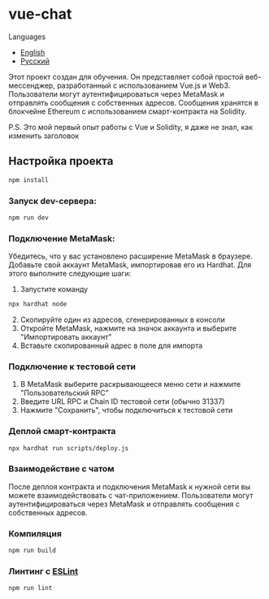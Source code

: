 # vue-chat

Languages

- [English](README.md)
- [Русский](README.ru.md)

Этот проект создан для обучения. Он представляет собой простой веб-мессенджер, разработанный с использованием Vue.js и Web3. Пользователи могут аутентифицироваться через MetaMask и отправлять сообщения с собственных адресов. Сообщения хранятся в блокчейне Ethereum с использованием смарт-контракта на Solidity.

P.S. Это мой первый опыт работы с Vue и Solidity, я даже не знал, как изменить заголовок




## Настройка проекта

```sh
npm install
```

### Запуск dev-сервера:

```sh
npm run dev
```

### Подключение MetaMask:
Убедитесь, что у вас установлено расширение MetaMask в браузере. Добавьте свой аккаунт MetaMask, импортировав его из Hardhat. Для этого выполните следующие шаги:

1) Запустите команду 
```sh
npx hardhat node
```

2) Скопируйте один из адресов, сгенерированных в консоли
3) Откройте MetaMask, нажмите на значок аккаунта и выберите "Импортировать аккаунт"
4) Вставьте скопированный адрес в поле для импорта

### Подключение к тестовой сети
1) В MetaMask выберите раскрывающееся меню сети и нажмите "Пользовательский RPC"
2) Введите URL RPC и Chain ID тестовой сети (обычно 31337)
3) Нажмите "Сохранить", чтобы подключиться к тестовой сети

### Деплой смарт-контракта
```sh
npx hardhat run scripts/deploy.js
```

### Взаимодействие с чатом
После деплоя контракта и подключения MetaMask к нужной сети вы можете взаимодействовать с чат-приложением. Пользователи могут аутентифицироваться через MetaMask и отправлять сообщения с собственных адресов.

### Компиляция

```sh
npm run build
```

### Линтинг с [ESLint](https://eslint.org/)

```sh
npm run lint
```
